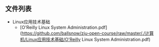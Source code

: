 

## 文件列表

- Linux应用技术基础
    - [O'Reilly Linux System Administration.pdf](https://github.com/ballsnow/zju-open-course/raw/master/./计算机/Linux应用技术基础/O'Reilly Linux System Administration.pdf)
